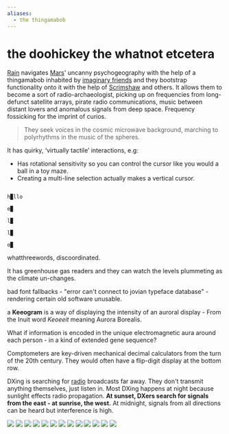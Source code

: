 ```yaml
---
aliases:
  - the thingamabob
---
```


# the doohickey the whatnot etcetera
[Rain](Rain.md) navigates [Mars](Mars.md)' uncanny psychogeography with the help of a thingamabob inhabited by [imaginary friends](Loqui.md) and they bootstrap functionality onto it with the help of [Scrimshaw](Scrimshaw.md) and others. It allows them to become a sort of radio-archaeologist, picking up on frequencies from long-defunct satellite arrays, pirate radio communications, music between distant lovers and anomalous signals from deep space. Frequency fossicking for the imprint of curios.

> They seek voices in the cosmic microwave background, marching to polyrhythms in the music of the spheres.

It has quirky, ‘virtually tactile’ interactions, e.g:
- Has rotational sensitivity so you can control the cursor like you would a ball in a toy maze.
- Creating a multi-line selection actually makes a vertical cursor.
```

h▉llo

e▉

l▉

l▉

o▉

```

whatthreewords, discoordinated.

It has greenhouse gas readers and they can watch the levels plummeting as the climate un-changes.

bad font fallbacks - "error can't connect to jovian typeface database" -  rendering certain old software unusable.

a **Keeogram** is a way of displaying the intensity of an auroral display - From the Inuit word *Keoeeit* meaning Aurora Borealis.

What if information is encoded in the unique electromagnetic aura around each person - in a kind of extended gene sequence?

Comptometers are key-driven mechanical decimal calculators from the turn of the 20th century. They would often have a flip-digit display at the bottom row.

DXing is searching for [radio](radio.md) broadcasts far away. They don't transmit anything themselves, just listen in. Most DXing happens at night because sunlight effects radio propagation. **At sunset, DXers search for signals from the east - at sunrise, the west.** At midnight, signals from all directions can be heard but interference is high.

![](img/lightcycle.png)
![](img/sundial.png)
![](img/vectorwinds.png)
![](img/telephones.png)
![](img/Adel_Faure.png)
![](img/harmonies.png)
![](img/Paul_Rendell.png)
![](img/cyrillic.png)
![](img/nge.png)
![](img/chaosorderchaos.png)
![](img/Vera_Molnar.png)
![](img/wow.png)
![](img/woof.png)